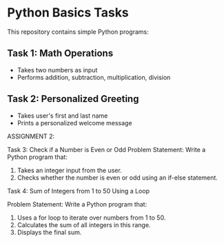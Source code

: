 # Python Basics Tasks

This repository contains simple Python programs:

## Task 1: Math Operations
- Takes two numbers as input
- Performs addition, subtraction, multiplication, division

## Task 2: Personalized Greeting
- Takes user's first and last name
- Prints a personalized welcome message

ASSIGNMENT 2:

Task 3: Check if a Number is Even or Odd
Problem Statement:  Write a Python program that:
1. 	Takes an integer input from the user.
2. 	Checks whether the number is even or odd using an if-else statement.

Task 4: Sum of Integers from 1 to 50 Using a Loop
 
Problem Statement: Write a Python program that:
1.   Uses a for loop to iterate over numbers from 1 to 50.
2.   Calculates the sum of all integers in this range.
3.   Displays the final sum.
